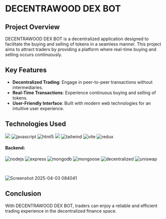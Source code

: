 # DECENTRAWOOD DEX BOT

## Project Overview

DECENTRAWOOD DEX BOT is a decentralized application designed to facilitate the buying and selling of tokens in a seamless manner. This project aims to attract traders by providing a platform where real-time buying and selling occurs continuously.

## Key Features

- **Decentralized Trading**: Engage in peer-to-peer transactions without intermediaries.
- **Real-Time Transactions**: Experience continuous buying and selling of tokens.
- **User-Friendly Interface**: Built with modern web technologies for an intuitive user experience.

## Technologies Used

<p align="">
   <img src="https://shields.io/badge/React-27374D?logo=react&style=for-the-badge" >
   <img src="https://img.shields.io/badge/JavaScript-323330?style=for-the-badge&logo=javascript&logoColor=F7DF1E" alt="javascript" />
   <img src="https://img.shields.io/badge/HTML5-E34F26?style=for-the-badge&logo=html5&logoColor=white" alt="html5" />
   <img src="https://img.shields.io/badge/-CSS3-1572B6?style=for-the-badge&logo=css3&logoColor=white">
   <img src="https://img.shields.io/badge/Tailwind_CSS-27374D?style=for-the-badge&logo=tailwind-css&" alt="tailwind" />
   <img src="https://img.shields.io/badge/Vite-323330?style=for-the-badge&logo=vite" alt="vite" />
   <img src="https://img.shields.io/badge/Redux-764ABC?style=for-the-badge&logo=redux&logoColor=white" alt="redux" />
</p>

<h4 align="">Backend:</h4>

<p align="">
   <img src="https://img.shields.io/badge/Node.js-339933?style=for-the-badge&logo=node.js&logoColor=white" alt="nodejs" />
   <img src="https://img.shields.io/badge/Express.js-000000?style=for-the-badge&logo=express&logoColor=white" alt="express" />
   <img src="https://img.shields.io/badge/MongoDB-47A248?style=for-the-badge&logo=mongodb&logoColor=white" alt="mongodb" />
   <img src="https://img.shields.io/badge/Mongoose-880000?style=for-the-badge&logo=mongoose&logoColor=white" alt="mongoose" />
   <img src="https://shields.io/badge/Decentralized-00C6E5?logo=ethereum&style=for-the-badge" alt="decentralized" />
   <img src="https://shields.io/badge/Uniswap-FF007A?logo=uniswap&style=for-the-badge" alt="uniswap" />
<!--    <img src="https://img.shields.io/badge/Cloudinary-FF7B00?style=for-the-badge&logo=cloudinary&logoColor=white" alt="cloudinary" /> -->
</p>

<br />


![Screenshot 2025-04-03 084041](https://github.com/user-attachments/assets/34b2cf9f-5b89-4225-8837-b6ad1cc42bb0)


## Conclusion


With DECENTRAWOOD DEX BOT, traders can enjoy a reliable and efficient trading experience in the decentralized finance space.
